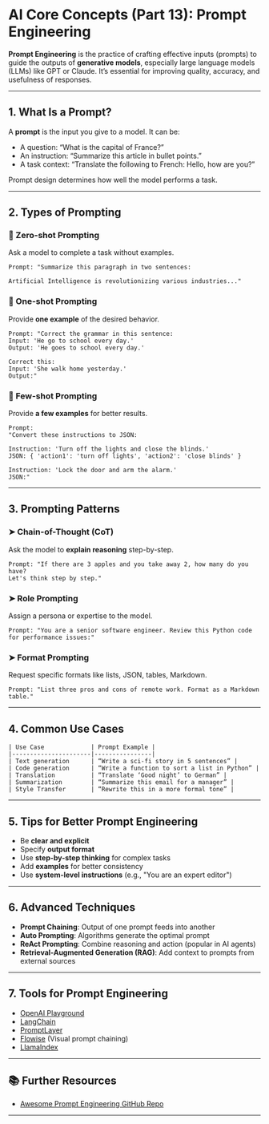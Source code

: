 # AI Core Concepts (Part 13): Prompt Engineering

**Prompt Engineering** is the practice of crafting effective inputs (prompts) to guide the outputs of **generative models**, especially large language models (LLMs) like GPT or Claude. It’s essential for improving quality, accuracy, and usefulness of responses.

---

## 1. What Is a Prompt?

A **prompt** is the input you give to a model. It can be:

- A question: “What is the capital of France?”
- An instruction: “Summarize this article in bullet points.”
- A task context: “Translate the following to French: Hello, how are you?”

Prompt design determines how well the model performs a task.

---

## 2. Types of Prompting

### 🔹 Zero-shot Prompting

Ask a model to complete a task without examples.

```
Prompt: "Summarize this paragraph in two sentences:

Artificial Intelligence is revolutionizing various industries..."
```

### 🔹 One-shot Prompting

Provide **one example** of the desired behavior.

```
Prompt: "Correct the grammar in this sentence:
Input: 'He go to school every day.'
Output: 'He goes to school every day.'

Correct this:
Input: 'She walk home yesterday.'
Output:"
```

### 🔹 Few-shot Prompting

Provide **a few examples** for better results.

```
Prompt:
"Convert these instructions to JSON:

Instruction: 'Turn off the lights and close the blinds.'
JSON: { 'action1': 'turn off lights', 'action2': 'close blinds' }

Instruction: 'Lock the door and arm the alarm.'
JSON:"
```

---

## 3. Prompting Patterns

### ➤ Chain-of-Thought (CoT)

Ask the model to **explain reasoning** step-by-step.

```
Prompt: "If there are 3 apples and you take away 2, how many do you have?
Let's think step by step."
```

### ➤ Role Prompting

Assign a persona or expertise to the model.

```
Prompt: "You are a senior software engineer. Review this Python code for performance issues:"
```

### ➤ Format Prompting

Request specific formats like lists, JSON, tables, Markdown.

```
Prompt: "List three pros and cons of remote work. Format as a Markdown table."
```

---

## 4. Common Use Cases
```
| Use Case             | Prompt Example |
|----------------------|----------------|
| Text generation      | “Write a sci-fi story in 5 sentences” |
| Code generation      | “Write a function to sort a list in Python” |
| Translation          | “Translate ‘Good night’ to German” |
| Summarization        | “Summarize this email for a manager” |
| Style Transfer       | “Rewrite this in a more formal tone” |
```
---

## 5. Tips for Better Prompt Engineering

- Be **clear and explicit**
- Specify **output format**
- Use **step-by-step thinking** for complex tasks
- Add **examples** for better consistency
- Use **system-level instructions** (e.g., "You are an expert editor")

---

## 6. Advanced Techniques

- **Prompt Chaining**: Output of one prompt feeds into another
- **Auto Prompting**: Algorithms generate the optimal prompt
- **ReAct Prompting**: Combine reasoning and action (popular in AI agents)
- **Retrieval-Augmented Generation (RAG)**: Add context to prompts from external sources

---

## 7. Tools for Prompt Engineering

- [OpenAI Playground](https://platform.openai.com/playground)
- [LangChain](https://www.langchain.com/)
- [PromptLayer](https://promptlayer.com/)
- [Flowise](https://flowiseai.com/) (Visual prompt chaining)
- [LlamaIndex](https://www.llamaindex.ai/)

---

## 📚 Further Resources

- [Awesome Prompt Engineering GitHub Repo](https://github.com/dair-ai/Prompt-Engineering-Guide)

---
